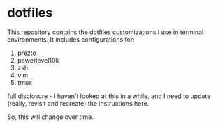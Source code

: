 # dotfiles

This repository contains the dotfiles customizations I use in terminal environments. It includes configurations for:
1. prezto
2. powerlevel10k
3. zsh
4. vim
5. tmux


full disclosure - I haven't looked at this in a while, and I need to update (really, revisit and recreate) the instructions here.

So, this will change over time.